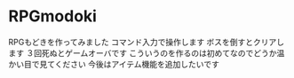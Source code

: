 # RPGmodoki
RPGもどきを作ってみました
コマンド入力で操作します
ボスを倒すとクリアします
３回死ぬとゲームオーバです
こういうのを作るのは初めてなのでどうか温かい目で見てください
今後はアイテム機能を追加したいです
